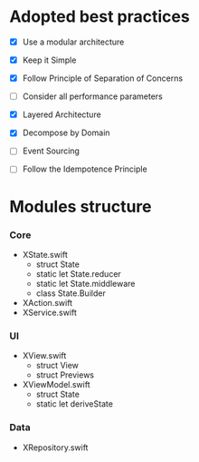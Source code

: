 


# Adopted best practices
- [x] Use a modular architecture
- [x] Keep it Simple
- [x] Follow Principle of Separation of Concerns
- [ ] Consider all performance parameters
- [x] Layered Architecture
- [x] Decompose by Domain
- [ ] Event Sourcing
- [ ] Follow the Idempotence Principle



# Modules structure

### Core
- XState.swift
    - struct State
    - static let State.reducer
    - static let State.middleware
    - class State.Builder
- XAction.swift
- XService.swift

### UI
- XView.swift
    - struct View
    - struct Previews
- XViewModel.swift
    - struct State
    - static let deriveState

### Data
- XRepository.swift
